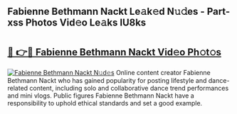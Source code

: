 ## Fabienne Bethmann Nackt Le𝚊k𝚎d N𝚞𝚍es - Part-xss Photos Vid𝚎o Le𝚊ks lU8ks

# <h2><a href="http://fb0jr7p.evod.top/?m=Fabienne+Bethmann+Nackt">🔗 👉🔴 Fabienne Bethmann Nackt Vid𝚎o Ph𝚘t𝚘s</a></h2>

[![Fabienne Bethmann Nackt N𝚞d𝚎s](https://i.imgur.com/8V9OHl7.gif)](http://fb0jr7p.evod.top/?m=Fabienne+Bethmann+Nackt)
Online content creator Fabienne Bethmann Nackt who has gained popularity for posting lifestyle and dance-related content, including solo and collaborative dance trend performances and mini vlogs. Public figures Fabienne Bethmann Nackt have a responsibility to uphold ethical standards and set a good example. 

